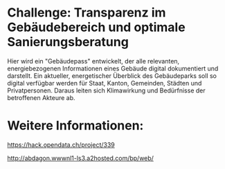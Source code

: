 # Challenge: Transparenz im Gebäudebereich und optimale Sanierungsberatung

Hier wird ein "Gebäudepass" entwickelt, der alle relevanten, energiebezogenen Informationen eines Gebäude digital dokumentiert und darstellt. Ein aktueller, energetischer Überblick des Gebäudeparks soll so digital verfügbar werden für Staat, Kanton, Gemeinden, Städten und Privatpersonen. Daraus leiten sich Klimawirkung und Bedürfnisse der betroffenen Akteure ab. 

# Weitere Informationen: 
https://hack.opendata.ch/project/339 

http://abdagon.wwwnl1-ls3.a2hosted.com/bp/web/ 
